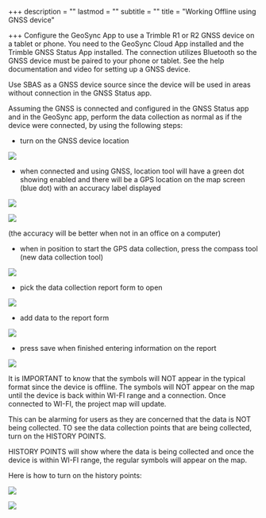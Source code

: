 +++
description = ""
lastmod = ""
subtitle = ""
title = "Working Offline using GNSS device"

+++
Configure the GeoSync App to use a Trimble R1 or R2 GNSS device on a tablet or phone.  You need to the GeoSync Cloud App installed and the Trimble GNSS Status App installed.  The connection utilizes Bluetooth so the GNSS device must be paired to your phone or tablet.  See the help documentation and video for setting up a GNSS device.  

Use SBAS as a GNSS device source since the device will be used in areas without connection in the GNSS Status app.

Assuming the GNSS is connected and configured in the GNSS Status app and in the GeoSync app, perform the data collection as normal as if the device were connected, by using the following steps:

* turn on the GNSS device location 

 ![](/images/locationtool.png)

* when connected and using GNSS, location tool will have a green dot showing enabled and there will be a GPS location on the map screen (blue dot) with an accuracy label displayed

![](/images/locationtoolenabled.png)

![](/images/gpslocation.png)

(the accuracy will be better when not in an office on a computer)

* when in position to start the GPS data collection, press the compass tool (new data collection tool) 

![](/images/newdatacollection.png)

* pick the data collection report form to open

![](/images/collectionforms.png)

* add data to the report form 

![](/images/hydrantform.png)

* press save when finished entering information on the report

![](/images/savereport.png)

It is IMPORTANT to know that the symbols will NOT appear in the typical format since the device is offline.  The symbols will NOT appear on the map until the device is back within WI-FI range and a connection.  Once connected to WI-FI, the project map will update.

This can be alarming for users as they are concerned that the data is NOT being collected.  TO see the data collection points that are being collected, turn on the HISTORY POINTS.  

HISTORY POINTS will show where the data is being collected and once the device is within WI-FI range, the regular symbols will appear on the map.

Here is how to turn on the history points:

![](/images/historytool.png)

![](/images/historypoitns.png)